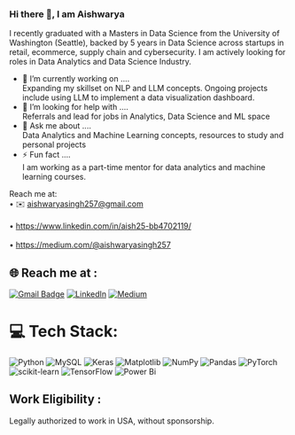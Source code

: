 ### Hi there 👋, I am Aishwarya

I recently graduated with a Masters in Data Science from the University of Washington (Seattle), backed by 5 years in Data Science across startups in retail, ecommerce, supply chain and cybersecurity. I am actively looking for roles in Data Analytics and Data Science Industry.

- 🔭 I’m currently working on .... <br>
   Expanding my skillset on NLP and LLM concepts. Ongoing projects include using LLM to implement a data visualization dashboard.
- 🤔 I’m looking for help with .... <br>
  Referrals and lead for jobs in Analytics, Data Science and ML space
- 💬 Ask me about .... <br>
   Data Analytics and Machine Learning concepts, resources to study and personal projects
- ⚡ Fun fact .... <br>
  I am working as a part-time mentor for data analytics and machine learning courses.


Reach me at:
<br>
  • ✉️ aishwaryasingh257@gmail.com </br>
  <br> • https://www.linkedin.com/in/aish25-bb4702119/ </br>
  <br> • https://medium.com/@aishwaryasingh257 </br>

## 🌐 Reach me at :
[![Gmail Badge](https://img.shields.io/badge/-Gmail-d14836?style=flat-square&logo=Gmail&logoColor=white&link=mail@aishwaryasingh257@gmail.com)](mailto:aishwaryasingh257@gmail.com)
[![LinkedIn](https://img.shields.io/badge/LinkedIn-%230077B5.svg?logo=linkedin&logoColor=white)](https://www.linkedin.com/in/aish25s/)
[![Medium](https://img.shields.io/badge/Medium-12100E?logo=medium&logoColor=white)](https://medium.com/@aishwaryasingh257) 

# 💻 Tech Stack:

![Python](https://img.shields.io/badge/python-3670A0?style=for-the-badge&logo=python&logoColor=ffdd54)
![MySQL](https://img.shields.io/badge/mysql-%2300000f.svg?style=for-the-badge&logo=mysql&logoColor=white) 
![Keras](https://img.shields.io/badge/Keras-%23D00000.svg?style=for-the-badge&logo=Keras&logoColor=white) 
![Matplotlib](https://img.shields.io/badge/Matplotlib-%23ffffff.svg?style=for-the-badge&logo=Matplotlib&logoColor=black) 
![NumPy](https://img.shields.io/badge/numpy-%23013243.svg?style=for-the-badge&logo=numpy&logoColor=white) 
![Pandas](https://img.shields.io/badge/pandas-%23150458.svg?style=for-the-badge&logo=pandas&logoColor=white)
![PyTorch](https://img.shields.io/badge/PyTorch-%23EE4C2C.svg?style=for-the-badge&logo=PyTorch&logoColor=white) 
![scikit-learn](https://img.shields.io/badge/scikit--learn-%23F7931E.svg?style=for-the-badge&logo=scikit-learn&logoColor=white)
 ![TensorFlow](https://img.shields.io/badge/TensorFlow-%23FF6F00.svg?style=for-the-badge&logo=TensorFlow&logoColor=white) 
![Power Bi](https://img.shields.io/badge/power_bi-F2C811?style=for-the-badge&logo=powerbi&logoColor=black) 

## Work Eligibility :
Legally authorized to work in USA, without sponsorship.


<!--
**aishwarya-singh25/aishwarya-singh25** is a ✨ _special_ ✨ repository because its `README.md` (this file) appears on your GitHub profile.

Here are some ideas to get you started:

- 🔭 I’m currently working on ...
- 🌱 I’m currently learning ...
- 👯 I’m looking to collaborate on ...
- 🤔 I’m looking for help with ...
- 💬 Ask me about ...
- 📫 How to reach me: ...
- 😄 Pronouns: ...
- ⚡ Fun fact: ...
-->

<!--

#  🚀 Projects:

1. [Drowsy Driver Detection using CNN and Transfer Learning](https://github.com/anubhavnehru/Drowsy-Driver-Detection)
2. [Instacart Market Basket Analysis](https://github.com/anubhavnehru/Instacart-Market-Basket-Analysis)
3. [Topic Modelling: Hit Song Recipe Extraction](https://github.com/anubhavnehru/Topic-Modeling-Hit-Song-Recipe-Extraction)
4. [E-commerce Churn Prediction](https://github.com/anubhavnehru/Ecommerce_Churn_Prediction)
5. [Cardiovascular Disease(CVD) risk prediction](https://github.com/anubhavnehru/CVD_Risk_Prediction)

# 📊 Competitive Coding Stats:

**Leetcode** : <br>
![image](https://github.com/anubhavnehru/anubhavnehru/assets/32483022/bc6899d0-d222-483c-a085-570bec324b17)

**StrataScratch** : <br>
![image](https://github.com/anubhavnehru/anubhavnehru/assets/32483022/c48fb9e2-e96a-40b0-92cb-962ef37ea2cc)

**HackerRank** : <br>
![image](https://github.com/anubhavnehru/anubhavnehru/assets/32483022/8d77d56d-9206-48d4-9581-d29d6ed3ba50)
